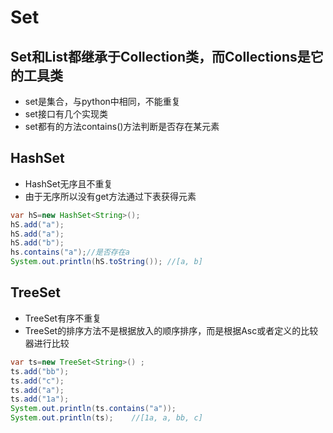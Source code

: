 # Set
## Set和List都继承于Collection类，而Collections是它的工具类
- set是集合，与python中相同，不能重复
- set接口有几个实现类
- set都有的方法contains()方法判断是否存在某元素

## HashSet
- HashSet无序且不重复
- 由于无序所以没有get方法通过下表获得元素
```java
var hS=new HashSet<String>();
hS.add("a");
hS.add("a");
hS.add("b");
hs.contains("a");//是否存在a
System.out.println(hS.toString()); //[a, b]
```

## TreeSet
- TreeSet有序不重复
- TreeSet的排序方法不是根据放入的顺序排序，而是根据Asc或者定义的比较器进行比较
```java
var ts=new TreeSet<String>() ;
ts.add("bb");
ts.add("c");
ts.add("a");
ts.add("1a");
System.out.println(ts.contains("a"));
System.out.println(ts);    //[1a, a, bb, c]
```